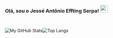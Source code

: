 <h3>Olá, sou o Jessé Antônio Effting Serpa! <img src="https://camo.githubusercontent.com/e8e7b06ecf583bc040eb60e44eb5b8e0ecc5421320a92929ce21522dbc34c891/68747470733a2f2f6d656469612e67697068792e636f6d2f6d656469612f6876524a434c467a6361737252346961377a2f67697068792e676966" href="#" width="25px"></h3>
<br>

![My GitHub Stats](https://github-readme-stats.vercel.app/api/?username=jesseantonio&count_private=true&theme=default&showicons=true&show_icons=true&hide=issues,stars&hide_border=true&bg_color=trasparent)![Top Langs](https://github-readme-stats.vercel.app/api/top-langs/?username=jesseantonio&layout=compact&hide_border=true)
